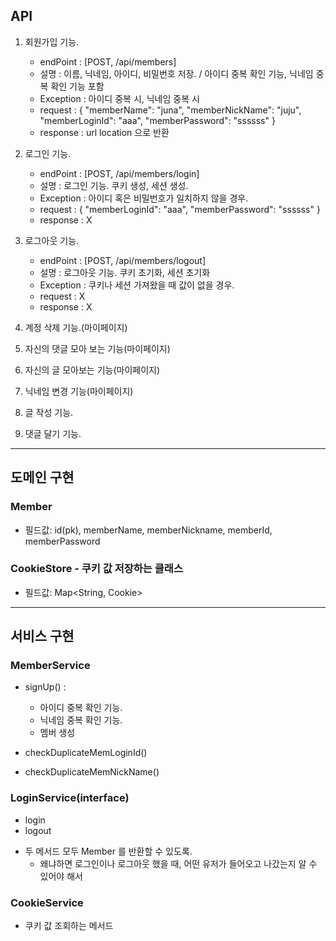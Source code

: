 ## API

1. 회원가입 기능.
    * endPoint : [POST, /api/members]
    * 설명 : 이름, 닉네임, 아이디, 비밀번호 저장. / 아이디 중복 확인 기능, 닉네임 중복 확인 기능 포함
    * Exception : 아이디 중복 시, 닉네임 중복 시
    * request :
      {
      "memberName": "juna",
      "memberNickName": "juju",
      "memberLoginId": "aaa",
      "memberPassword": "ssssss"
      }
    * response : url location 으로 반환

2. 로그인 기능.
    * endPoint : [POST, /api/members/login]
    * 설명 : 로그인 기능. 쿠키 생성, 세션 생성.
    * Exception : 아이디 혹은 비밀번호가 일치하지 않을 경우.
    * request :
      {
      "memberLoginId": "aaa",
      "memberPassword": "ssssss"
      }
    * response : X

3. 로그아웃 기능.
   * endPoint : [POST, /api/members/logout]
   * 설명 : 로그아웃 기능. 쿠키 초기화, 세션 초기화
   * Exception : 쿠키나 세션 가져왔을 때 값이 없을 경우.
   * request : X
   * response : X

4. 계정 삭제 기능.(마이페이지)

5. 자신의 댓글 모아 보는 기능(마이페이지)
6. 자신의 글 모아보는 기능(마이페이지)
7. 닉네임 변경 기능(마이페이지)

   
8. 글 작성 기능. 

9. 댓글 달기 기능.



---

## 도메인 구현

### Member

* 필드값: id(pk), memberName, memberNickname, memberId, memberPassword

### CookieStore - 쿠키 값 저장하는 클래스
* 필드값: Map<String, Cookie>

---

## 서비스 구현

### MemberService

* signUp() : 
  * 아이디 중복 확인 기능.
  * 닉네임 중복 확인 기능.
  * 멤버 생성

* checkDuplicateMemLoginId()
* checkDuplicateMemNickName()

### LoginService(interface)
* login
* logout

- 두 메서드 모두 Member 를 반환할 수 있도록.
  - 왜냐하면 로그인이나 로그아웃 했을 때, 어떤 유저가 들어오고 나갔는지 알 수 있어야 해서

### CookieService
- 쿠키 값 조회하는 메서드
